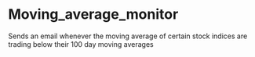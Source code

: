 # Moving_average_monitor

Sends an email whenever the moving average of certain stock indices are trading below their 100 day moving averages